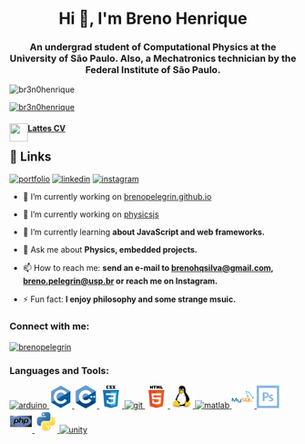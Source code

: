 <h1 align="center">Hi 👋, I'm Breno Henrique</h1>
<h3 align="center">An undergrad student of Computational Physics at the University of São Paulo. Also, a Mechatronics technician by the Federal Institute of São Paulo.</h3>

<p align="left"> <img src="https://komarev.com/ghpvc/?username=brenopelegrin&label=Profile%20views&color=0e75b6&style=flat" alt="br3n0henrique" /> </p>

<p align="left"> <a href="https://github.com/ryo-ma/github-profile-trophy"><img src="https://github-profile-trophy.vercel.app/?username=brenopelegrin" alt="br3n0henrique" /></a> </p>

<h4> <img src="https://raw.githubusercontent.com/brenopelegrin/brenopelegrin/main/lattes-icon.png"
  width="32"
  height="32"
  style="float:left;"> <a href="http://lattes.cnpq.br/3052573016505608">Lattes CV</a></h4>

## 🔗 Links
[![portfolio](https://img.shields.io/badge/my_portfolio-000?style=for-the-badge&logo=ko-fi&logoColor=white)](https://brenopelegrin.github.io)
[![linkedin](https://img.shields.io/badge/linkedin-0A66C2?style=for-the-badge&logo=linkedin&logoColor=white)](https://www.linkedin.com/in/brenopelegrin/)
[![instagram](https://img.shields.io/badge/Instagram-E4405F?style=for-the-badge&logo=instagram&logoColor=white)](https://instagram.com/brenopelegrin)

- 🔭 I’m currently working on [brenopelegrin.github.io](https://github.com/brenopelegrin/brenopelegrin.github.io)

- 🔭 I’m currently working on [physicsjs](https://github.com/brenopelegrin/physicsjs)

- 🌱 I’m currently learning **about JavaScript and web frameworks.**

- 💬 Ask me about **Physics, embedded projects.**

- 📫 How to reach me: **send an e-mail to brenohqsilva@gmail.com, breno.pelegrin@usp.br or reach me on Instagram.**

- ⚡ Fun fact: **I enjoy philosophy and some strange msuic.**

<h3 align="left">Connect with me:</h3>
<p align="left">
<a href="https://instagram.com/brenopelegrin" target="blank"><img align="center" src="https://raw.githubusercontent.com/rahuldkjain/github-profile-readme-generator/master/src/images/icons/Social/instagram.svg" alt="brenopelegrin" height="30" width="40" /></a>
</p>

<h3 align="left">Languages and Tools:</h3>
<p align="left"> <a href="https://www.arduino.cc/" target="_blank"> <img src="https://cdn.worldvectorlogo.com/logos/arduino-1.svg" alt="arduino" width="40" height="40"/> </a> <a href="https://www.cprogramming.com/" target="_blank"> <img src="https://raw.githubusercontent.com/devicons/devicon/master/icons/c/c-original.svg" alt="c" width="40" height="40"/> </a> <a href="https://www.w3schools.com/cpp/" target="_blank"> <img src="https://raw.githubusercontent.com/devicons/devicon/master/icons/cplusplus/cplusplus-original.svg" alt="cplusplus" width="40" height="40"/> </a> <a href="https://www.w3schools.com/css/" target="_blank"> <img src="https://raw.githubusercontent.com/devicons/devicon/master/icons/css3/css3-original-wordmark.svg" alt="css3" width="40" height="40"/> </a> <a href="https://git-scm.com/" target="_blank"> <img src="https://www.vectorlogo.zone/logos/git-scm/git-scm-icon.svg" alt="git" width="40" height="40"/> </a> <a href="https://www.w3.org/html/" target="_blank"> <img src="https://raw.githubusercontent.com/devicons/devicon/master/icons/html5/html5-original-wordmark.svg" alt="html5" width="40" height="40"/> </a> <a href="https://www.linux.org/" target="_blank"> <img src="https://raw.githubusercontent.com/devicons/devicon/master/icons/linux/linux-original.svg" alt="linux" width="40" height="40"/> </a> <a href="https://www.mathworks.com/" target="_blank"> <img src="https://upload.wikimedia.org/wikipedia/commons/2/21/Matlab_Logo.png" alt="matlab" width="40" height="40"/> </a> <a href="https://www.mysql.com/" target="_blank"> <img src="https://raw.githubusercontent.com/devicons/devicon/master/icons/mysql/mysql-original-wordmark.svg" alt="mysql" width="40" height="40"/> </a> <a href="https://www.photoshop.com/en" target="_blank"> <img src="https://raw.githubusercontent.com/devicons/devicon/master/icons/photoshop/photoshop-line.svg" alt="photoshop" width="40" height="40"/> </a> <a href="https://www.php.net" target="_blank"> <img src="https://raw.githubusercontent.com/devicons/devicon/master/icons/php/php-original.svg" alt="php" width="40" height="40"/> </a> <a href="https://www.python.org" target="_blank"> <img src="https://raw.githubusercontent.com/devicons/devicon/master/icons/python/python-original.svg" alt="python" width="40" height="40"/> </a> <a href="https://unity.com/" target="_blank"> <img src="https://www.vectorlogo.zone/logos/unity3d/unity3d-icon.svg" alt="unity" width="40" height="40"/> </a> </p>
